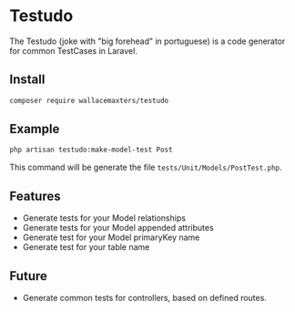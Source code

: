 # Testudo

The Testudo (joke with "big forehead" in portuguese) is a code generator for common TestCases in Laravel.

## Install

```bash
composer require wallacemaxters/testudo
```

## Example

```bash
php artisan testudo:make-model-test Post
```

This command will be generate the file `tests/Unit/Models/PostTest.php`.

## Features
- Generate tests for your Model relationships
- Generate tests for your Model appended attributes 
- Generate test for your Model primaryKey name
- Generate test for your table name

## Future
- Generate common tests for controllers, based on defined routes.
